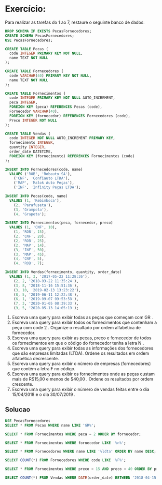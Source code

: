 # Exercício:
Para realizar as tarefas do 1 ao 7, restaure o seguinte banco de dados:
```sql
DROP SCHEMA IF EXISTS PecasFornecedores;
CREATE SCHEMA PecasFornecedores;
USE PecasFornecedores;

CREATE TABLE Pecas (
  code INTEGER PRIMARY KEY NOT NULL,
  name TEXT NOT NULL
);

CREATE TABLE Fornecedores (
  code VARCHAR(40) PRIMARY KEY NOT NULL,
  name TEXT NOT NULL
);

CREATE TABLE Fornecimentos (
  code INTEGER PRIMARY KEY NOT NULL AUTO_INCREMENT,
  peca INTEGER,
  FOREIGN KEY (peca) REFERENCES Pecas (code),
  Fornecedor VARCHAR(40),
  FOREIGN KEY (fornecedor) REFERENCES Fornecedores (code),
  Preco INTEGER NOT NULL
);

CREATE TABLE Vendas (
  code INTEGER NOT NULL AUTO_INCREMENT PRIMARY KEY,
  fornecimento INTEGER,
  quantity INTEGER,
  order_date DATETIME,
  FOREIGN KEY (fornecimento) REFERENCES Fornecimentos (code)
);

INSERT INTO Fornecedores(code, name)
  VALUES ('ROB', 'Robauto SA'),
    ('CNF', 'Confiauto LTDA'),
    ('MAP', 'Malok Auto Peças'),
    ('INF', 'Infinity Peças LTDA');

INSERT INTO Pecas(code, name)
  VALUES (1, 'Rebimboca'),
    (2, 'Parafuseta'),
    (3, 'Grampola'),
    (4, 'Grapeta');

INSERT INTO Fornecimentos(peca, fornecedor, preco)
  VALUES (1, 'CNF', 10),
    (1, 'ROB', 15),
    (2, 'CNF', 20),
    (2, 'ROB', 25),
    (2, 'MAP', 14),
    (3, 'INF', 50),
    (3, 'MAP', 45),
    (4, 'CNF', 5),
    (4, 'ROB', 7);

INSERT INTO Vendas(fornecimento, quantity, order_date)
  VALUES (1, 3, '2017-05-22 11:28:36'),
    (2, 2, '2018-03-22 11:35:24'),
    (3, 8, '2018-11-16 15:51:36'),
    (3, 10, '2019-02-13 13:23:22'),
    (8, 5, '2019-06-11 12:22:48'),
    (6, 1, '2019-09-07 09:53:58'),
    (7, 3, '2020-01-05 08:39:33'),
    (9, 5, '2020-05-13 14:05:19');
```

1. Escreva uma query para exibir todas as peças que começam com GR .
2. Escreva uma query para exibir todos os fornecimentos que contenham a peça com code 2 . Organize o resultado por ordem alfabética de fornecedor.
3. Escreva uma query para exibir as peças, preço e fornecedor de todos os fornecimentos em que o código do fornecedor tenha a letra N .
4. Escreva uma query para exibir todas as informações dos fornecedores que são empresas limitadas (LTDA). Ordene os resultados em ordem alfabética decrescente.
5. Escreva uma query para exibir o número de empresas (fornecedores) que contém a letra F no código.
6. Escreva uma query para exibir os fornecimentos onde as peças custam mais de R$15,00 e menos de $40,00 . Ordene os resultados por ordem crescente.
7. Escreva uma query para exibir o número de vendas feitas entre o dia 15/04/2018 e o dia 30/07/2019 .


## Solucao
```sql
USE PecasFornecedores
SELECT * FROM Pecas WHERE name LIKE 'GR%';

SELECT * FROM Fornecimentos WHERE peca = 2 ORDER BY fornecedor;

SELECT * FROM Fornecimentos WHERE fornecedor LIKE '%n%';

SELECT * FROM Fornecedores WHERE name LIKE '%ldta' ORDER BY name DESC;

SELECT COUNT(*) FROM Fornecedores WHERE code LIKE '%F%';

SELECT * FROM Fornecimentos WHERE preco > 15 AND preco < 40 ORDER BY preco;

SELECT COUNT(*) FROM Vendas WHERE DATE(order_date) BETWEEN '2018-04-15' AND '2019-07-30';
```

